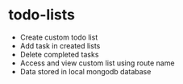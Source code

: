 # todo-lists

- Create custom todo list
- Add task in created lists
- Delete completed tasks
- Access and view custom list using route name
- Data stored in local mongodb database
